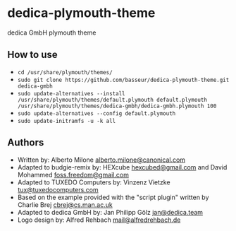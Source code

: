 # dedica-plymouth-theme
dedica GmbH plymouth theme

## How to use

* ``cd /usr/share/plymouth/themes/``
* ``sudo git clone https://github.com/basseur/dedica-plymouth-theme.git dedica-gmbh``
* ``sudo update-alternatives --install /usr/share/plymouth/themes/default.plymouth default.plymouth /usr/share/plymouth/themes/dedica-gmbh/dedica-gmbh.plymouth 100``
* ``sudo update-alternatives --config default.plymouth``
* ``sudo update-initramfs -u -k all``

## Authors
* Written by: Alberto Milone <alberto.milone@canonical.com>
* Adapted to budgie-remix by: HEXcube <hexcubed@gmail.com> and David Mohammed <foss.freedom@gmail.com>
* Adapted to TUXEDO Computers by: Vinzenz Vietzke <tux@tuxedocomputers.com>
* Based on the example provided with the "script plugin" written by Charlie Brej <cbrej@cs.man.ac.uk>
* Adapted to dedica GmbH by: Jan Philipp Gölz <jan@dedica.team>
* Logo design by: Alfred Rehbach <mail@alfredrehbach.de>